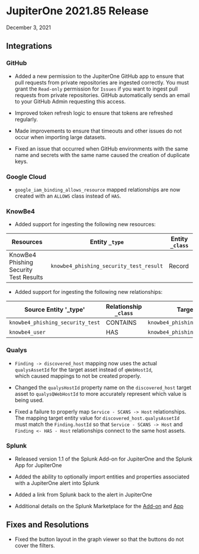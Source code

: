 # JupiterOne 2021.85 Release

December 3, 2021

## Integrations

### GitHub

- Added a new permission to the JupiterOne GitHub app to ensure that pull requests from private repositories are ingested correctly. You must grant the `Read-only` permission for `Issues` if you want to ingest pull requests from private repositories. GitHub automatically sends an email to your GitHub Admin requesting this access.

- Improved token refresh logic to ensure that tokens are refreshed regularly.

- Made improvements to ensure that timeouts and other issues do not occur when importing large datasets.

- Fixed an issue that occurred when GitHub environments with the same name and secrets with the same name caused the creation of duplicate keys.

### Google Cloud

- `google_iam_binding_allows_resource` mapped relationships are now created with an `ALLOWS` class instead of `HAS`.

### KnowBe4

- Added support for ingesting the following new resources:

| Resources                              | Entity `_type`                          | Entity `_class` |
| -------------------------------------- | --------------------------------------- | --------------- |
| KnowBe4 Phishing Security Test Results | `knowbe4_phishing_security_test_result` | Record          |

- Added support for ingesting the following new relationships:

| Source Entity '\_type'           | Relationship `_class` | Target Entity `_type`                   |
| -------------------------------- | --------------------- | --------------------------------------- |
| `knowbe4_phishing_security_test` | CONTAINS              | `knowbe4_phishing_security_test_result` |
| `knowbe4_user`                   | HAS                   | `knowbe4_phishing_security_test_result` |

### Qualys

- `Finding -> discovered_host` mapping now uses the actual `qualysAssetId` for the target asset instead of `qWebHostId`,  
  which caused mappings to not be created properly.

- Changed the `qualysHostId` property name on the `discovered_host` target asset to `qualysQWebHostId` to more accurately
  represent which value is being used.

- Fixed a failure to properly map `Service - SCANS -> Host` relationships. The mapping target entity value for
  `discovered_host.qualysAssetId` must match the `Finding.hostId` so that `Service - SCANS -> Host` and
  `Finding <- HAS - Host` relationships connect to the same host assets.

### Splunk

- Released version 1.1 of the Splunk Add-on for JupiterOne and the Splunk App for JupiterOne

- Added the ability to optionally import entities and properties associated with a JupiterOne alert into Splunk

- Added a link from Splunk back to the alert in JupiterOne

- Additional details on the Splunk Marketplace for the [Add-on](https://splunkbase.splunk.com/app/6138/) and [App](https://splunkbase.splunk.com/app/6139/)

## Fixes and Resolutions

- Fixed the button layout in the graph viewer so that the buttons do not cover the filters.
